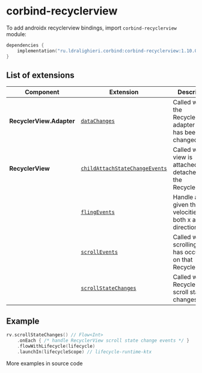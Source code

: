 ﻿
# corbind-recyclerview

To add androidx recyclerview bindings, import `corbind-recyclerview` module:

```kotlin
dependencies {
    implementation("ru.ldralighieri.corbind:corbind-recyclerview:1.10.0")
}
```

## List of extensions

| Component                | Extension                                                                   | Description                                                          |
|--------------------------|-----------------------------------------------------------------------------|----------------------------------------------------------------------|
| **RecyclerView.Adapter** | [`dataChanges`][RecyclerView_Adapte_dataChanges]                            | Called when the RecyclerView's adapter data has been changed         |
| **RecyclerView**         | [`childAttachStateChangeEvents`][RecyclerView_childAttachStateChangeEvents] | Called when a view is attached to or detached from the RecyclerView. |
|                          | [`flingEvents`][RecyclerView_flingEvents]                                   | Handle a fling given the velocities in both x and y directions       |
|                          | [`scrollEvents`][RecyclerView_scrollEvents]                                 | Called when a scrolling event has occurred on that RecyclerView.     |
|                          | [`scrollStateChanges`][RecyclerView_scrollStateChanges]                     | Called when RecyclerView's scroll state changes.                     |

## Example

```kotlin
rv.scrollStateChanges() // Flow<Int>
    .onEach { /* handle RecyclerView scroll state change events */ }
    .flowWithLifecycle(lifecycle)
    .launchIn(lifecycleScope) // lifecycle-runtime-ktx
```

More examples in source code

[RecyclerView_Adapte_dataChanges]: https://github.com/LDRAlighieri/Corbind/blob/master/corbind-recyclerview/src/main/kotlin/ru/ldralighieri/corbind/recyclerview/RecyclerAdapterDataChanges.kt
[RecyclerView_childAttachStateChangeEvents]: https://github.com/LDRAlighieri/Corbind/blob/master/corbind-recyclerview/src/main/kotlin/ru/ldralighieri/corbind/recyclerview/RecyclerViewChildAttachStateChangeEvents.kt
[RecyclerView_flingEvents]: https://github.com/LDRAlighieri/Corbind/blob/master/corbind-recyclerview/src/main/kotlin/ru/ldralighieri/corbind/recyclerview/RecyclerViewFlingEvents.kt
[RecyclerView_scrollEvents]: https://github.com/LDRAlighieri/Corbind/blob/master/corbind-recyclerview/src/main/kotlin/ru/ldralighieri/corbind/recyclerview/RecyclerViewScrollEvents.kt
[RecyclerView_scrollStateChanges]: https://github.com/LDRAlighieri/Corbind/blob/master/corbind-recyclerview/src/main/kotlin/ru/ldralighieri/corbind/recyclerview/RecyclerViewScrollStateChanges.kt

